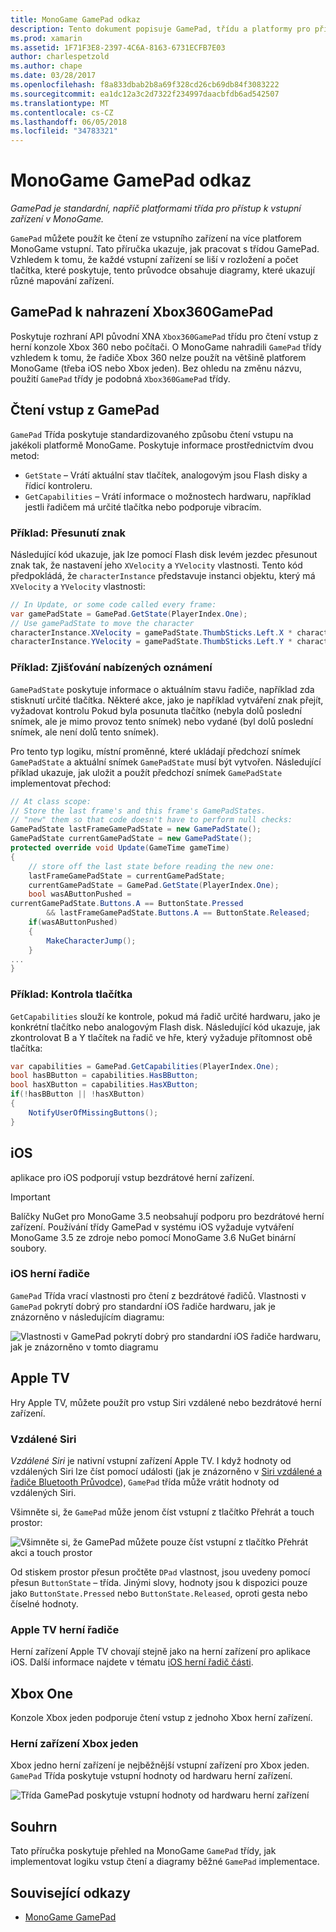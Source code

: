 ```yaml
---
title: MonoGame GamePad odkaz
description: Tento dokument popisuje GamePad, třídu a platformy pro přístup k vstupní zařízení v MonoGame. Popisuje jak číst vstupní z gamepad a poskytuje ukázkový kód.
ms.prod: xamarin
ms.assetid: 1F71F3E8-2397-4C6A-8163-6731ECFB7E03
author: charlespetzold
ms.author: chape
ms.date: 03/28/2017
ms.openlocfilehash: f8a833dbab2b8a69f328cd26cb69db84f3083222
ms.sourcegitcommit: ea1dc12a3c2d7322f234997daacbfdb6ad542507
ms.translationtype: MT
ms.contentlocale: cs-CZ
ms.lasthandoff: 06/05/2018
ms.locfileid: "34783321"
---
```

# <a name="monogame-gamepad-reference"></a>MonoGame GamePad odkaz

_GamePad je standardní, napříč platformami třída pro přístup k vstupní zařízení v MonoGame._

`GamePad` můžete použít ke čtení ze vstupního zařízení na více platforem MonoGame vstupní. Tato příručka ukazuje, jak pracovat s třídou GamePad. Vzhledem k tomu, že každé vstupní zařízení se liší v rozložení a počet tlačítka, které poskytuje, tento průvodce obsahuje diagramy, které ukazují různé mapování zařízení.

## <a name="gamepad-as-a-replacement-for-xbox360gamepad"></a>GamePad k nahrazení Xbox360GamePad

Poskytuje rozhraní API původní XNA `Xbox360GamePad` třídu pro čtení vstup z herní konzole Xbox 360 nebo počítači. O MonoGame nahradili `GamePad` třídy vzhledem k tomu, že řadiče Xbox 360 nelze použít na většině platforem MonoGame (třeba iOS nebo Xbox jeden). Bez ohledu na změnu názvu, použití `GamePad` třídy je podobná `Xbox360GamePad` třídy.

## <a name="reading-input-from-gamepad"></a>Čtení vstup z GamePad

`GamePad` Třída poskytuje standardizovaného způsobu čtení vstupu na jakékoli platformě MonoGame. Poskytuje informace prostřednictvím dvou metod:

- `GetState` – Vrátí aktuální stav tlačítek, analogovým jsou Flash disky a řídicí kontroleru.
- `GetCapabilities` – Vrátí informace o možnostech hardwaru, například jestli řadičem má určité tlačítka nebo podporuje vibracím.

### <a name="example-moving-a-character"></a>Příklad: Přesunutí znak

Následující kód ukazuje, jak lze pomocí Flash disk levém jezdec přesunout znak tak, že nastavení jeho `XVelocity` a `YVelocity` vlastnosti. Tento kód předpokládá, že `characterInstance` představuje instanci objektu, který má `XVelocity` a `YVelocity` vlastnosti:

```csharp
// In Update, or some code called every frame:
var gamePadState = GamePad.GetState(PlayerIndex.One);
// Use gamePadState to move the character
characterInstance.XVelocity = gamePadState.ThumbSticks.Left.X * characterInstance.MaxSpeed;
characterInstance.YVelocity = gamePadState.ThumbSticks.Left.Y * characterInstance.MaxSpeed;
```

### <a name="example-detecting-pushes"></a>Příklad: Zjišťování nabízených oznámení

`GamePadState` poskytuje informace o aktuálním stavu řadiče, například zda stisknutí určité tlačítka. Některé akce, jako je například vytváření znak přejít, vyžadovat kontrolu Pokud byla posunuta tlačítko (nebyla dolů poslední snímek, ale je mimo provoz tento snímek) nebo vydané (byl dolů poslední snímek, ale není dolů tento snímek). 

Pro tento typ logiku, místní proměnné, které ukládají předchozí snímek `GamePadState` a aktuální snímek `GamePadState` musí být vytvořen. Následující příklad ukazuje, jak uložit a použít předchozí snímek `GamePadState` implementovat přechod:

```csharp
// At class scope:
// Store the last frame's and this frame's GamePadStates.
// "new" them so that code doesn't have to perform null checks:
GamePadState lastFrameGamePadState = new GamePadState();
GamePadState currentGamePadState = new GamePadState();
protected override void Update(GameTime gameTime)
{
    // store off the last state before reading the new one:
    lastFrameGamePadState = currentGamePadState;
    currentGamePadState = GamePad.GetState(PlayerIndex.One);
    bool wasAButtonPushed = 
currentGamePadState.Buttons.A == ButtonState.Pressed
        && lastFrameGamePadState.Buttons.A == ButtonState.Released;
    if(wasAButtonPushed)
    {
        MakeCharacterJump();
    }
...
}
```

### <a name="example-checking-for-buttons"></a>Příklad: Kontrola tlačítka

`GetCapabilities` slouží ke kontrole, pokud má řadič určité hardwaru, jako je konkrétní tlačítko nebo analogovým Flash disk. Následující kód ukazuje, jak zkontrolovat B a Y tlačítek na řadič ve hře, který vyžaduje přítomnost obě tlačítka:

```csharp
var capabilities = GamePad.GetCapabilities(PlayerIndex.One);
bool hasBButton = capabilities.HasBButton;
bool hasXButton = capabilities.HasXButton;
if(!hasBButton || !hasXButton)
{
    NotifyUserOfMissingButtons();
}
```

## <a name="ios"></a>iOS

aplikace pro iOS podporují vstup bezdrátové herní zařízení.

> [!IMPORTANT]
> Balíčky NuGet pro MonoGame 3.5 neobsahují podporu pro bezdrátové herní zařízení. Používání třídy GamePad v systému iOS vyžaduje vytváření MonoGame 3.5 ze zdroje nebo pomocí MonoGame 3.6 NuGet binární soubory. 

### <a name="ios-game-controller"></a>iOS herní řadiče

`GamePad` Třída vrací vlastnosti pro čtení z bezdrátové řadičů. Vlastnosti v `GamePad` pokrytí dobrý pro standardní iOS řadiče hardwaru, jak je znázorněno v následujícím diagramu:

![](input-images/image1.png "Vlastnosti v GamePad pokrytí dobrý pro standardní iOS řadiče hardwaru, jak je znázorněno v tomto diagramu")

## <a name="apple-tv"></a>Apple TV

Hry Apple TV, můžete použít pro vstup Siri vzdálené nebo bezdrátové herní zařízení.

### <a name="siri-remote"></a>Vzdálené Siri

*Vzdálené Siri* je nativní vstupní zařízení Apple TV. I když hodnoty od vzdálených Siri lze číst pomocí události (jak je znázorněno v [Siri vzdálené a řadiče Bluetooth Průvodce](~/ios/tvos/platform/remote-bluetooth.md)), `GamePad` třída může vrátit hodnoty od vzdálených Siri.

Všimněte si, že `GamePad` může jenom číst vstupní z tlačítko Přehrát a touch prostor: 

![](input-images/image2.png "Všimněte si, že GamePad můžete pouze číst vstupní z tlačítko Přehrát akci a touch prostor")

Od stiskem prostor přesun pročtěte `DPad` vlastnost, jsou uvedeny pomocí přesun `ButtonState` – třída. Jinými slovy, hodnoty jsou k dispozici pouze jako `ButtonState.Pressed` nebo `ButtonState.Released`, oproti gesta nebo číselné hodnoty.

### <a name="apple-tv-game-controller"></a>Apple TV herní řadiče

Herní zařízení Apple TV chovají stejně jako na herní zařízení pro aplikace iOS. Další informace najdete v tématu [iOS herní řadič části](#iOS_Game_Controller). 

## <a name="xbox-one"></a>Xbox One

Konzole Xbox jeden podporuje čtení vstup z jednoho Xbox herní zařízení.

### <a name="xbox-one-game-controller"></a>Herní zařízení Xbox jeden

Xbox jedno herní zařízení je nejběžnější vstupní zařízení pro Xbox jeden. `GamePad` Třída poskytuje vstupní hodnoty od hardwaru herní zařízení.

![](input-images/image3.png "Třída GamePad poskytuje vstupní hodnoty od hardwaru herní zařízení")

## <a name="summary"></a>Souhrn

Tato příručka poskytuje přehled na MonoGame `GamePad` třídy, jak implementovat logiku vstup čtení a diagramy běžné `GamePad` implementace.

## <a name="related-links"></a>Související odkazy

- [MonoGame GamePad](http://www.monogame.net/documentation/?page=T_Microsoft_Xna_Framework_Input_GamePad)
